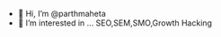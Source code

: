 - 👋 Hi, I’m @parthmaheta
- 👀 I’m interested in ... SEO,SEM,SMO,Growth Hacking




<!---
parthmaheta/parthmaheta is a ✨ special ✨ repository because its `README.md` (this file) appears on your GitHub profile.
You can click the Preview link to take a look at your changes.
--->
